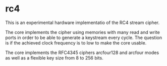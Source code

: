 rc4
===
This is an experimental hardware implementatio of the RC4 stream cipher.

The core implements the cipher using memories with many read and write
ports in order to be able to generate a keystream every cycle. The
question is if the achieved clock frequency is to low to make the core
usable.

The core implements the RFC4345 ciphers arcfour128 and arcfour modes as
well as a flexible key size from 8 to 256 bits.
